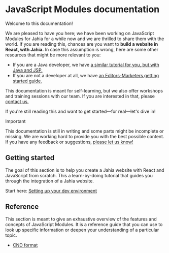 # JavaScript Modules documentation

Welcome to this documentation!

We are pleased to have you here; we have been working on JavaScript Modules for Jahia for a while now and we are thrilled to share them with the world. If you are reading this, chances are you want to **build a website in React, with Jahia.** In case this assumption is wrong, here are some other resources that might be more relevant to you:

- If you are a Java developer, we have [a similar tutorial for you, but with Java and JSP.](https://academy.jahia.com/tutorials-get-started/java-developers/running-the-docker-image)
- If you are not a developer at all, we have [an Editors-Marketers getting started guide.](https://academy.jahia.com/tutorials-get-started/editorsmarketers/adding-a-new-page)

This documentation is meant for self-learning, but we also offer workshops and training sessions with our team. If you are interested in that, please [contact us.](https://www.jahia.com/contact)

If you're still reading this and want to get started—for real—let's dive in!

> [!IMPORTANT]
> This documentation is still in writing and some parts might be incomplete or missing. We are working hard to provide you with the best possible content. If you have any feedback or suggestions, [please let us know!](https://github.com/Jahia/javascript-modules/issues/new?template=other.md)

## Getting started

The goal of this section is to help you create a Jahia website with React and JavaScript from scratch. This a learn-by-doing tutorial that guides you through the integration of a Jahia website.

Start here: [Setting up your dev environment](./1-getting-started/1-dev-environment/)

<!-- Hidden until available:
## Guides

This section contains independent, self-contained guides that help you build specific features or solve specific problems. Each guide is a step-by-step tutorial that you can follow to achieve a specific goal.

- [Building a Feedback Form](./2-guides/1-building-a-feedback-form/)
- [Accessibility and Performance](./2-guides/2-accessibility-and-performance/)
- [Building a Menu and Sitemap](./2-guides/3-building-a-menu-and-sitemap/)
- [Adding Icons](./2-guides/4-adding-icons/)
- [Adding Tailwind](./2-guides/5-adding-tailwind/)
- [Building for Production](./2-guides/6-building-for-production/)
- [Rendering Markdown](./2-guides/7-rendering-markdown/)
- [RSS Feed](./2-guides/8-rss-feed/)
- [Debugging](./2-guides/9-debugging/)
- [Using Web Components](./2-guides/A-using-web-components/)

More guides are coming soon, and contributions are welcome!
-->

## Reference

This section is meant to give an exhaustive overview of the features and concepts of JavaScript Modules. It is a reference guide that you can use to look up specific information or deepen your understanding of a particular topic.

- [CND format](./3-reference/1-cnd-format/)

<!-- Hidden until available:
- [Tools](./3-reference/2-tools/)
- [JCR](./3-reference/3-jcr/)
- [Mixins](./3-reference/4-mixins/)
- [Children and Area](./3-reference/5-children-and-area/)
- [Nav Builder](./3-reference/6-nav-builder/)
- [UI Extensions](./3-reference/7-ui-extensions/)
- [Single Directory Components and Resources](./3-reference/8-single-directory-components-and-resources/)
- [Java Interoperability](./3-reference/9-java-interoperability/)
- [SSR and Hydration](./3-reference/A-ssr-and-hydration/)
-->
